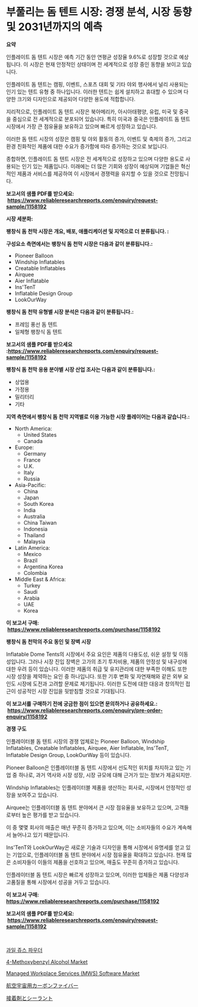 <p><h1>부풀리는 돔 텐트 시장: 경쟁 분석, 시장 동향 및 2031년까지의 예측</h1></p><p><strong>요약</strong></p>
<p><p>인플레이트 돔 텐트 시장은 예측 기간 동안 연평균 성장율 9.6%로 성장할 것으로 예상됩니다. 이 시장은 현재 안정적인 상태이며 전 세계적으로 성장 중인 동향을 보이고 있습니다.</p><p>인플레이트 돔 텐트는 캠핑, 이벤트, 스포츠 대회 및 기타 야외 행사에서 널리 사용되는 인기 있는 텐트 유형 중 하나입니다. 이러한 텐트는 쉽게 설치하고 휴대할 수 있으며 다양한 크기와 디자인으로 제공되어 다양한 용도에 적합합니다.</p><p>지리적으로, 인플레이트 돔 텐트 시장은 북아메리카, 아시아태평양, 유럽, 미국 및 중국을 중심으로 전 세계적으로 분포되어 있습니다. 특히 미국과 중국은 인플레이트 돔 텐트 시장에서 가장 큰 점유율을 보유하고 있으며 빠르게 성장하고 있습니다.</p><p>이러한 돔 텐트 시장의 성장은 캠핑 및 야외 활동의 증가, 이벤트 및 축제의 증가, 그리고 환경 친화적인 제품에 대한 수요가 증가함에 따라 증가하는 것으로 보입니다.</p><p>종합하면, 인플레이트 돔 텐트 시장은 전 세계적으로 성장하고 있으며 다양한 용도로 사용되는 인기 있는 제품입니다. 미래에는 더 많은 기회와 성장이 예상되며 기업들은 혁신적인 제품과 서비스를 제공하여 이 시장에서 경쟁력을 유지할 수 있을 것으로 전망됩니다.</p></p>
<p><strong>보고서의 샘플 PDF를 받으세요: &nbsp;<a href="https://www.reliableresearchreports.com/enquiry/request-sample/1158192">https://www.reliableresearchreports.com/enquiry/request-sample/1158192</a></strong></p>
<p><strong>시장 세분화:</strong></p>
<p><strong> 팽창식 돔 천막 시장은 개요, 배포, 애플리케이션 및 지역으로 더 분류됩니다. :</strong></p>
<p><strong>구성요소 측면에서는 팽창식 돔 천막 시장은 다음과 같이 분류됩니다.:</strong></p>
<p><ul><li>Pioneer Balloon</li><li>Windship Inflatables</li><li>Creatable Inflatables</li><li>Airquee</li><li>Aier Inflatable</li><li>Ins'TenT</li><li>Inflatable Design Group</li><li>LookOurWay</li></ul></p>
<p><strong> 팽창식 돔 천막 유형별 시장 분석은 다음과 같이 분류됩니다.:</strong></p>
<p><ul><li>프레임 풍선 돔 텐트</li><li>일체형 팽창식 돔 텐트</li></ul></p>
<p><strong>보고서의 샘플 PDF를 받으세요 :<a href="https://www.reliableresearchreports.com/enquiry/request-sample/1158192">https://www.reliableresearchreports.com/enquiry/request-sample/1158192</a></strong></p>
<p><strong> 팽창식 돔 천막 응용 분야별 시장 산업 조사는 다음과 같이 분류됩니다.:</strong></p>
<p><ul><li>상업용</li><li>가정용</li><li>밀리터리</li><li>기타</li></ul></p>
<p><strong>지역 측면에서 팽창식 돔 천막 지역별로 이용 가능한 시장 플레이어는 다음과 같습니다.:</strong></p>
<p><ul>
    <li>
        North America:
        <ul>
            <li>United States</li>
            <li>Canada</li>
        </ul>
    </li>
    <li>
        Europe:
        <ul>
            <li>Germany</li>
            <li>France</li>
            <li>U.K.</li>
            <li>Italy</li>
            <li>Russia</li>
        </ul>
    </li>
    <li>
        Asia-Pacific:
        <ul>
            <li>China</li>
            <li>Japan</li>
            <li>South Korea</li>
            <li>India</li>
            <li>Australia</li>
            <li>China Taiwan</li>
            <li>Indonesia</li>
            <li>Thailand</li>
            <li>Malaysia</li>
        </ul>
    </li>
    <li>
        Latin America:
        <ul>
            <li>Mexico</li>
            <li>Brazil</li>
            <li>Argentina Korea</li>
            <li>Colombia</li>
        </ul>
    </li>
    <li>
        Middle East & Africa:
        <ul>
            <li>Turkey</li>
            <li>Saudi</li>
            <li>Arabia</li>
            <li>UAE</li>
            <li>Korea</li>
        </ul>
    </li>
    </ul></p>
<p><strong>이 보고서 구매: &nbsp;<a href="https://www.reliableresearchreports.com/purchase/1158192">https://www.reliableresearchreports.com/purchase/1158192</a></strong></p>
<p><strong>팽창식 돔 천막의 주요 동인 및 장벽 시장</strong></p>
<p><p>Inflatable Dome Tents의 시장에서 주요 요인은 제품의 다용도성, 쉬운 설정 및 이동성입니다. 그러나 시장 진입 장벽은 고가의 초기 투자비용, 제품의 안정성 및 내구성에 대한 우려 등이 있습니다. 이러한 제품의 취급 및 유지관리에 대한 부족한 이해도 또한 시장 성장을 제약하는 요인 중 하나입니다. 또한 기후 변화 및 자연재해와 같은 외부 요인도 시장에 도전과 고려할 문제로 제기됩니다. 이러한 도전에 대한 대응과 창의적인 접근이 성공적인 시장 진입을 뒷받침할 것으로 기대됩니다.</p></p>
<p><strong>이 보고서를 구매하기 전에 궁금한 점이 있으면 문의하거나 공유하세요.: &nbsp;<a href="https://www.reliableresearchreports.com/enquiry/pre-order-enquiry/1158192">https://www.reliableresearchreports.com/enquiry/pre-order-enquiry/1158192</a></strong></p>
<p><strong>경쟁 구도</strong></p>
<p><p>인플레이터블 돔 텐트 시장의 경쟁 업체로는 Pioneer Balloon, Windship Inflatables, Creatable Inflatables, Airquee, Aier Inflatable, Ins'TenT, Inflatable Design Group, LookOurWay 등이 있습니다. </p><p>Pioneer Balloon은 인플레이터블 돔 텐트 시장에서 선도적인 위치를 차지하고 있는 기업 중 하나로, 과거 역사와 시장 성장, 시장 규모에 대해 근거가 있는 정보가 제공되지만.</p><p>Windship Inflatables는 인플레이터블 제품을 생산하는 회사로, 시장에서 안정적인 성장을 보여주고 있습니다. </p><p>Airquee는 인플레이터블 돔 텐트 분야에서 큰 시장 점유율을 보유하고 있으며, 고객들로부터 높은 평가를 받고 있습니다. </p><p>이 중 몇몇 회사의 매출은 매년 꾸준히 증가하고 있으며, 이는 소비자들의 수요가 계속해서 늘어나고 있기 때문입니다.</p><p>Ins'TenT와 LookOurWay은 새로운 기술과 디자인을 통해 시장에서 유명세를 얻고 있는 기업으로, 인플레이터블 돔 텐트 분야에서 시장 점유율을 확대하고 있습니다. 현재 많은 소비자들이 이들의 제품을 선호하고 있으며, 매출도 꾸준히 증가하고 있습니다. </p><p>인플레이터블 돔 텐트 시장은 빠르게 성장하고 있으며, 이러한 업체들은 제품 다양성과 고품질을 통해 시장에서 성공을 거두고 있습니다.</p></p>
<p><strong>이 보고서 구매: &nbsp; <a href="https://www.reliableresearchreports.com/purchase/1158192">https://www.reliableresearchreports.com/purchase/1158192</a></strong></p>
<p><strong>보고서의 샘플 PDF를 받으세요: &nbsp;<a href="https://www.reliableresearchreports.com/enquiry/request-sample/1158192">https://www.reliableresearchreports.com/enquiry/request-sample/1158192</a></strong><strong></strong></p>
<p>&nbsp;</p>
<p><p><a href="https://github.com/vsckjg50460/Market-Research-Report-List-1/blob/main/2350999191199.md">과일 쥬스 파우더</a></p><p><a href="https://artistic-helicopter-ca9.notion.site/4-Methoxybenzyl-Alcohol-Market-Furnish-Information-about-Market-Size-Market-Share-Market-Dynamics--8ba89fce1c4846e5a4b42da27700443c">4-Methoxybenzyl Alcohol Market</a></p><p><a href="https://issuu.com/reportprime-2/docs/managed-workplace-services-mws-software-market-siz">Managed Workplace Services (MWS) Software Market</a></p><p><a href="https://github.com/lrlmopnhwd79300/Market-Research-Report-List-1/blob/main/5302953191354.md">航空宇宙用カーボンファイバー</a></p><p><a href="https://github.com/wkuactfdzwizk06/Market-Research-Report-List-1/blob/main/3109165191353.md">接着剤とシーラント</a></p></p>